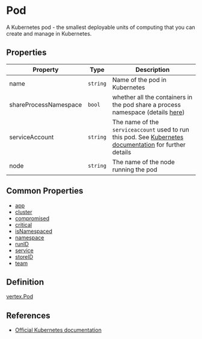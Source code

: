 # Pod

A Kubernetes pod - the smallest deployable units of computing that you can create and manage in Kubernetes.

## Properties

| Property              | Type     | Description                                                                                                                                                                                    |
| --------------------- | -------- | ---------------------------------------------------------------------------------------------------------------------------------------------------------------------------------------------- |
| name                  | `string` | Name of the pod in Kubernetes                                                                                                                                                                  |
| shareProcessNamespace | `bool`   | whether all the containers in the pod share a process namespace (details [here](https://kubernetes.io/docs/reference/generated/kubernetes-api/v1.26/#pod-v1-core))                             |
| serviceAccount        | `string` | The name of the `serviceaccount` used to run this pod. See [Kubernetes documentation](https://kubernetes.io/docs/tasks/configure-pod-container/configure-service-account/) for further details |
| node                  | `string` | The name of the node running the pod                                                                                                                                                           |

## Common Properties

+ [app](./common.md#ownership-information)
+ [cluster](./common.md#run-information)
+ [compromised](./common.md#risk-information)
+ [critical](./common.md#risk-information)
+ [isNamespaced](./common.md#namespace-information)
+ [namespace](./common.md#namespace-information)
+ [runID](./common.md#run-information)
+ [service](./common.md#ownership-information)
+ [storeID](./common.md#store-information)
+ [team](./common.md#ownership-information)

## Definition

[vertex.Pod](https://github.com/DataDog/KubeHound/tree/main/pkg/kubehound/models/graph/pod.go)

## References

+ [Official Kubernetes documentation](https://kubernetes.io/docs/concepts/workloads/pods/) 
